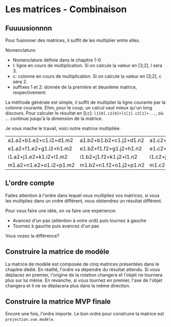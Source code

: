 # Les matrices - Combinaison

## Fuuuusionnnn

Pour fusionner des matrices, il suffit de les multiplier entre elles.

Nomenclature:
* Nomenclature définie dans le chapitre 1-0
* l: ligne en cours de multiplication. Si on calcule la valeur en [3;2], l sera 3.
* c: colonne en cours de multiplication. Si on calcule la valeur en [3;2], c sera 2.
* suffixes 1 et 2: donnée de la première et deuxième matrice, respectivement.

La méthode générale est simple, il suffit de multiplier la ligne courante par la colonne courante.
Ehm, pour le coup, un calcul vaut mieux qu'un long discours. Pour calculer le résultat en [l;c]:
`l1[0].c2[0]+l1[1].c2[1]+...`, où ... continue jusqu'à la dimension de la matrice.

Je vous mache le travail, voici notre matrice multipliée:

| | | | |
|---|---|---|---|
| a1.a2+b1.e2+c1.i2+d1.m2 | a1.b2+b1.b2+c1.j2+d1.n2 | a1.c2+b1.g2+c1.k2+d1.o2 | a1.d2+b1.h2+c1.l2+d1.p2 |
| e1.a2+f1.e2+g1.i2+h1.m2 | e1.b2+f1.f2+g1.j2+h1.n2 | e1.c2+f1.g2+g1.k2+h1.o2 | e1.d2+f1.h2+g1.l2+h1.p2 |
| i1.a2+j1.e2+k1.i2+l1.m2 | i1.b2+j1.f2+k1.j2+l1.n2 | i1.c2+j1.g2+k1.k2+l1.o2 | i1.d2+j1.h2+k1.l2+l1.p2 |
| m1.a2+n1.e2+o1.i2+p1.m2 | m1.b2+n1.f2+o1.j2+p1.n2 | m1.c2+n1.g2+o1.k2+p1.o2 | m1.d2+n1.h2+o1.l2+p1.p2 |


## L'ordre compte

Faites attention à l'ordre dans lequel vous multipliez vos matrices, si vous les multipliez dans un
ordre différent, vous obtiendrez un résultat différent.

Pour vous faire une idée, on va faire une expérience:
* Avancez d'un pas (attention à votre ordi) puis tournez à gauche
* Tournez à gauche puis avancez d'un pas

Vous vozez la différence?


## Construire la matrice de modèle

La matrice de modèle est composée de cinq matrices présentées dans le chapitre dédié. En réalité,
l'ordre va dépendre du résultat attendu. Si vous déplacez en premier, l'origine de la rotation
changera et l'objet ne tournera plus sur lui même. En revanche, si vous tournez en premier, l'axe de
l'objet changera et il ne se déplacera plus dans la même direction.


## Construire la matrice MVP finale

Encore une fois, l'ordre importe. Le bon ordre pour construire la matrice est
`projection.vue.modèle`.
